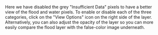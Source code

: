 Here we have disabled the grey "Insufficient Data" pixels to have a better view of the flood and water pixels. To enable or disable each of the three categories, click on the "View Options" icon on the right side of the layer. Alternatively, you can also adjust the opacity of the layer so you can more easily compare the flood layer with the false-color image underneath.